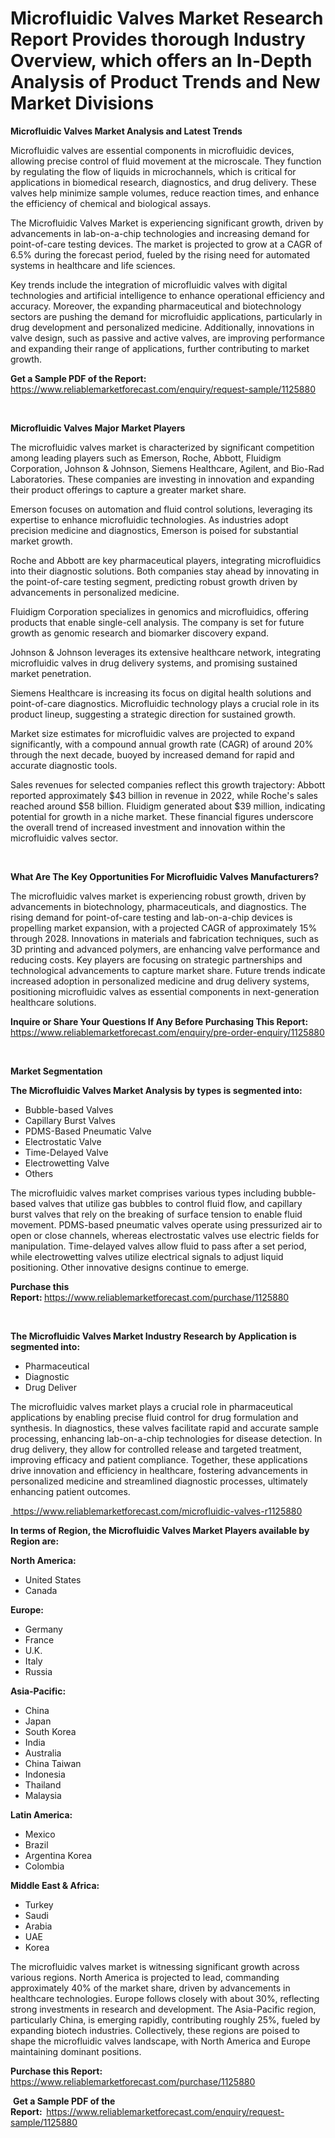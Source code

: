 <p><h1>Microfluidic Valves Market Research Report Provides thorough Industry Overview, which offers an In-Depth Analysis of Product Trends and New Market Divisions</h1></p><p><strong>Microfluidic Valves Market Analysis and Latest Trends</strong></p>
<p><p>Microfluidic valves are essential components in microfluidic devices, allowing precise control of fluid movement at the microscale. They function by regulating the flow of liquids in microchannels, which is critical for applications in biomedical research, diagnostics, and drug delivery. These valves help minimize sample volumes, reduce reaction times, and enhance the efficiency of chemical and biological assays.</p><p>The Microfluidic Valves Market is experiencing significant growth, driven by advancements in lab-on-a-chip technologies and increasing demand for point-of-care testing devices. The market is projected to grow at a CAGR of 6.5% during the forecast period, fueled by the rising need for automated systems in healthcare and life sciences. </p><p>Key trends include the integration of microfluidic valves with digital technologies and artificial intelligence to enhance operational efficiency and accuracy. Moreover, the expanding pharmaceutical and biotechnology sectors are pushing the demand for microfluidic applications, particularly in drug development and personalized medicine. Additionally, innovations in valve design, such as passive and active valves, are improving performance and expanding their range of applications, further contributing to market growth.</p></p>
<p><strong>Get a Sample PDF of the Report:&nbsp;</strong> <a href="https://www.reliablemarketforecast.com/enquiry/request-sample/1125880?utm_campaign=3454&utm_medium=2&utm_source=Github&utm_content=ia&utm_term=13042025&utm_id=microfluidic-valves">https://www.reliablemarketforecast.com/enquiry/request-sample/1125880</a></p>
<p>&nbsp;</p>
<p><strong>Microfluidic Valves Major Market Players</strong></p>
<p><p>The microfluidic valves market is characterized by significant competition among leading players such as Emerson, Roche, Abbott, Fluidigm Corporation, Johnson & Johnson, Siemens Healthcare, Agilent, and Bio-Rad Laboratories. These companies are investing in innovation and expanding their product offerings to capture a greater market share.</p><p>Emerson focuses on automation and fluid control solutions, leveraging its expertise to enhance microfluidic technologies. As industries adopt precision medicine and diagnostics, Emerson is poised for substantial market growth. </p><p>Roche and Abbott are key pharmaceutical players, integrating microfluidics into their diagnostic solutions. Both companies stay ahead by innovating in the point-of-care testing segment, predicting robust growth driven by advancements in personalized medicine.</p><p>Fluidigm Corporation specializes in genomics and microfluidics, offering products that enable single-cell analysis. The company is set for future growth as genomic research and biomarker discovery expand. </p><p>Johnson & Johnson leverages its extensive healthcare network, integrating microfluidic valves in drug delivery systems, and promising sustained market penetration.</p><p>Siemens Healthcare is increasing its focus on digital health solutions and point-of-care diagnostics. Microfluidic technology plays a crucial role in its product lineup, suggesting a strategic direction for sustained growth.</p><p>Market size estimates for microfluidic valves are projected to expand significantly, with a compound annual growth rate (CAGR) of around 20% through the next decade, buoyed by increased demand for rapid and accurate diagnostic tools.</p><p>Sales revenues for selected companies reflect this growth trajectory: Abbott reported approximately $43 billion in revenue in 2022, while Roche's sales reached around $58 billion. Fluidigm generated about $39 million, indicating potential for growth in a niche market. These financial figures underscore the overall trend of increased investment and innovation within the microfluidic valves sector.</p></p>
<p>&nbsp;</p>
<p><strong>What Are The Key Opportunities For Microfluidic Valves Manufacturers?</strong></p>
<p><p>The microfluidic valves market is experiencing robust growth, driven by advancements in biotechnology, pharmaceuticals, and diagnostics. The rising demand for point-of-care testing and lab-on-a-chip devices is propelling market expansion, with a projected CAGR of approximately 15% through 2028. Innovations in materials and fabrication techniques, such as 3D printing and advanced polymers, are enhancing valve performance and reducing costs. Key players are focusing on strategic partnerships and technological advancements to capture market share. Future trends indicate increased adoption in personalized medicine and drug delivery systems, positioning microfluidic valves as essential components in next-generation healthcare solutions.</p></p>
<p><strong>Inquire or Share Your Questions If Any Before Purchasing This Report:</strong> <a href="https://www.reliablemarketforecast.com/enquiry/pre-order-enquiry/1125880?utm_campaign=3454&utm_medium=2&utm_source=Github&utm_content=ia&utm_term=13042025&utm_id=microfluidic-valves">https://www.reliablemarketforecast.com/enquiry/pre-order-enquiry/1125880</a></p>
<p>&nbsp;</p>
<p><strong>Market Segmentation</strong></p>
<p><strong>The Microfluidic Valves Market Analysis by types is segmented into:</strong></p>
<p><ul><li>Bubble-based Valves</li><li>Capillary Burst Valves</li><li>PDMS-Based Pneumatic Valve</li><li>Electrostatic Valve</li><li>Time-Delayed Valve</li><li>Electrowetting Valve</li><li>Others</li></ul></p>
<p><p>The microfluidic valves market comprises various types including bubble-based valves that utilize gas bubbles to control fluid flow, and capillary burst valves that rely on the breaking of surface tension to enable fluid movement. PDMS-based pneumatic valves operate using pressurized air to open or close channels, whereas electrostatic valves use electric fields for manipulation. Time-delayed valves allow fluid to pass after a set period, while electrowetting valves utilize electrical signals to adjust liquid positioning. Other innovative designs continue to emerge.</p></p>
<p><strong>Purchase this Report:&nbsp;</strong><a href="https://www.reliablemarketforecast.com/purchase/1125880?utm_campaign=3454&utm_medium=2&utm_source=Github&utm_content=ia&utm_term=13042025&utm_id=microfluidic-valves">https://www.reliablemarketforecast.com/purchase/1125880</a></p>
<p>&nbsp;</p>
<p><strong>The Microfluidic Valves Market Industry Research by Application is segmented into:</strong></p>
<p><ul><li>Pharmaceutical</li><li>Diagnostic</li><li>Drug Deliver</li></ul></p>
<p><p>The microfluidic valves market plays a crucial role in pharmaceutical applications by enabling precise fluid control for drug formulation and synthesis. In diagnostics, these valves facilitate rapid and accurate sample processing, enhancing lab-on-a-chip technologies for disease detection. In drug delivery, they allow for controlled release and targeted treatment, improving efficacy and patient compliance. Together, these applications drive innovation and efficiency in healthcare, fostering advancements in personalized medicine and streamlined diagnostic processes, ultimately enhancing patient outcomes.</p></p>
<p><a href="https://www.reliablemarketforecast.com/microfluidic-valves-r1125880?utm_campaign=3454&utm_medium=2&utm_source=Github&utm_content=ia&utm_term=13042025&utm_id=microfluidic-valves">&nbsp;https://www.reliablemarketforecast.com/microfluidic-valves-r1125880</a></p>
<p><strong>In terms of Region, the Microfluidic Valves Market Players available by Region are:</strong></p>
<p>
    <p> <strong> North America: </strong>
        <ul>
            <li>United States</li>
            <li>Canada</li>
        </ul>
        </p> 
    <p> <strong> Europe: </strong>
        <ul>
            <li>Germany</li>
            <li>France</li>
            <li>U.K.</li>
            <li>Italy</li>
            <li>Russia</li>
        </ul>
        </p> 
    <p> <strong> Asia-Pacific: </strong>
        <ul>
            <li>China</li>
            <li>Japan</li>
            <li>South Korea</li>
            <li>India</li>
            <li>Australia</li>
            <li>China Taiwan</li>
            <li>Indonesia</li>
            <li>Thailand</li>
            <li>Malaysia</li>
        </ul>
        </p> 
    <p> <strong> Latin America: </strong>
        <ul>
            <li>Mexico</li>
            <li>Brazil</li>
            <li>Argentina Korea</li>
            <li>Colombia</li>
        </ul>
        </p> 
    <p> <strong> Middle East & Africa: </strong>
        <ul>
            <li>Turkey</li>
            <li>Saudi</li>
            <li>Arabia</li>
            <li>UAE</li>
            <li>Korea</li>
        </ul>
    </p>
    </p>
<p><p>The microfluidic valves market is witnessing significant growth across various regions. North America is projected to lead, commanding approximately 40% of the market share, driven by advancements in healthcare technologies. Europe follows closely with about 30%, reflecting strong investments in research and development. The Asia-Pacific region, particularly China, is emerging rapidly, contributing roughly 25%, fueled by expanding biotech industries. Collectively, these regions are poised to shape the microfluidic valves landscape, with North America and Europe maintaining dominant positions.</p></p>
<p><strong>Purchase this Report: </strong><a href="https://www.reliablemarketforecast.com/purchase/1125880?utm_campaign=3454&utm_medium=2&utm_source=Github&utm_content=ia&utm_term=13042025&utm_id=microfluidic-valves">https://www.reliablemarketforecast.com/purchase/1125880</a></p>
<p>&nbsp;<strong>Get a Sample PDF of the Report:&nbsp;&nbsp;</strong><a href="https://www.reliablemarketforecast.com/enquiry/request-sample/1125880?utm_campaign=3454&utm_medium=2&utm_source=Github&utm_content=ia&utm_term=13042025&utm_id=microfluidic-valves">https://www.reliablemarketforecast.com/enquiry/request-sample/1125880</a></p>
<p><strong></strong></p>
<p><p></p><p></p><p></p></p>